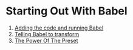 # Starting Out With Babel

1. [Adding the code and running Babel](01)
1. [Telling Babel to transform](02)
1. [The Power Of The Preset](03)

